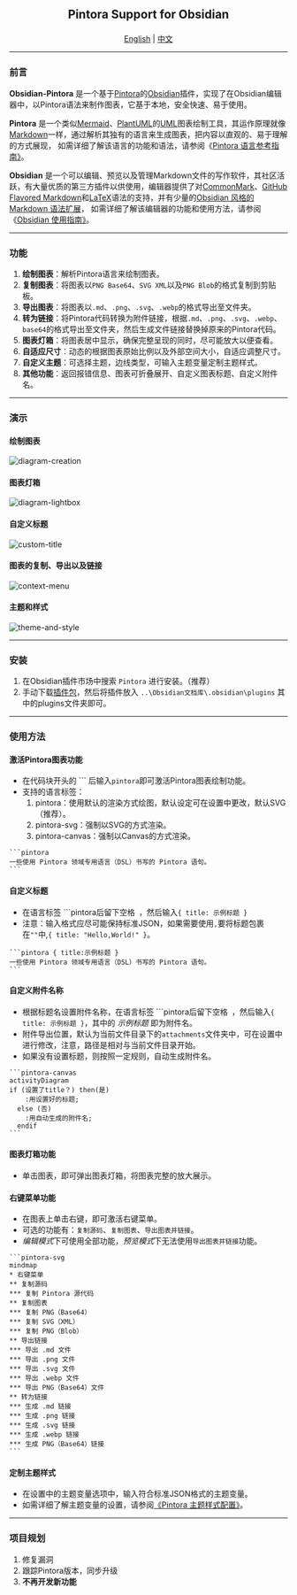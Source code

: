 <h2><p align='center'>Pintora Support for Obsidian</p></h2>

<p align='center'>
  <a href="./README.md">English</a>
  <span>|</span>
  <a href="./README_ZH.md">中文</a>
</p>

---

### 前言

**Obsidian-Pintora** 是一个基于[Pintora](https://github.com/hikerpig/pintora)的[Obsidian](https://obsidian.md/)插件，实现了在Obsidian编辑器中，以Pintora语法来制作图表，它基于本地，安全快速、易于使用。

**Pintora** 是一个类似[Mermaid](https://github.com/mermaid-js/mermaid)、[PlantUML](https://github.com/plantuml/plantuml)的[UML](https://zh.wikipedia.org/wiki/%E7%BB%9F%E4%B8%80%E5%BB%BA%E6%A8%A1%E8%AF%AD%E8%A8%80)图表绘制工具，其运作原理就像[Markdown](https://spec.commonmark.org/0.31.2/)一样，通过解析其独有的语言来生成图表，把内容以直观的、易于理解的方式展现， 如需详细了解该语言的功能和语法，请参阅《[Pintora 语言参考指南》](https://pintorajs.vercel.app/zh-CN/docs/intro/)。

**Obsidian** 是一个可以编辑、预览以及管理Markdown文件的写作软件，其社区活跃，有大量优质的第三方插件以供使用，编辑器提供了对[CommonMark](https://commonmark.org/)、[GitHub Flavored Markdown](https://github.github.com/gfm/)和[LaTeX](https://www.latex-project.org/)语法的支持，并有少量的[Obsidian 风格的 Markdown 语法扩展](https://publish.obsidian.md/help-zh/%E7%BC%96%E8%BE%91%E4%B8%8E%E6%A0%BC%E5%BC%8F%E5%8C%96/Obsidian+%E9%A3%8E%E6%A0%BC%E7%9A%84+Markdown+%E8%AF%AD%E6%B3%95)， 如需详细了解该编辑器的功能和使用方法，请参阅《[Obsidian 使用指南》](https://publish.obsidian.md/help-zh/%E7%94%B1%E6%AD%A4%E5%BC%80%E5%A7%8B)。

---
### 功能

1. **绘制图表**：解析Pintora语言来绘制图表。
2. **复制图表**：将图表以`PNG Base64`、`SVG XML`以及`PNG Blob`的格式复制到剪贴板。
3. **导出图表**：将图表以`.md`、`.png`、`.svg`、`.webp`的格式导出至文件夹。
4. **转为链接**：将Pintora代码转换为附件链接，根据`.md`、`.png`、`.svg`、`.webp`、`base64`的格式导出至文件夹，然后生成文件链接替换掉原来的Pintora代码。
5. **图表灯箱**：将图表居中显示，确保完整呈现的同时，尽可能放大以便查看。
6. **自适应尺寸**：动态的根据图表原始比例以及外部空间大小，自适应调整尺寸。
7. **自定义主题**：可选择主题，边线类型，可输入主题变量定制主题样式。
8. **其他功能**：返回报错信息、图表可折叠展开、自定义图表标题、自定义附件名。

---
### 演示

#### 绘制图表
![diagram-creation](./img/diagram-creation.gif)
#### 图表灯箱
![diagram-lightbox](./img/diagram-lightbox.gif)
#### 自定义标题
![custom-title](./img/custom-title.gif)
#### 图表的复制、导出以及链接
![context-menu](./img/context-menu.gif)
#### 主题和样式
![theme-and-style](./img/theme-and-style.gif)

---

### 安装

1. 在Obsidian插件市场中搜索 `Pintora` 进行安装。（推荐）
2. 手动下载[插件包](https://github.com/amiaslee/obsidian-pintora/releases/tag/1.0.0)，然后将插件放入 `..\Obsidian文档库\.obsidian\plugins` 其中的plugins文件夹即可。

---
### 使用方法

#### 激活Pintora图表功能
 
   - 在代码块开头的 \`\`\` 后输入`pintora`即可激活Pintora图表绘制功能。
   - 支持的语言标签：
     1. pintora：使用默认的渲染方式绘图，默认设定可在设置中更改，默认SVG（推荐）。
     2. pintora-svg：强制以SVG的方式渲染。
     3. pintora-canvas：强制以Canvas的方式渲染。
~~~
```pintora
一些使用 Pintora 领域专用语言（DSL）书写的 Pintora 语句。
```
~~~
#### 自定义标题

- 在语言标签 \`\`\`pintora后留下空格` `，然后输入`{ title: 示例标题 }`
- 注意：输入格式应尽可能保持标准JSON，如果需要使用`,`要将标题包裹在`""`中,`{ title: "Hello,World!" }`。
~~~
```pintora { title:示例标题 }
一些使用 Pintora 领域专用语言（DSL）书写的 Pintora 语句。
```
~~~
#### 自定义附件名称

- 根据标题名设置附件名称，在语言标签 \`\`\`pintora后留下空格` `，然后输入`{ title: 示例标题 }`，其中的 *示例标题* 即为附件名。
- 附件导出位置，默认为当前文件目录下的`attachments`文件夹中，可在设置中进行修改，注意，路径是相对与当前文件目录开始。
- 如果没有设置标题，则按照一定规则，自动生成附件名。
~~~
```pintora-canvas
activityDiagram
if (设置了title？) then(是)
    :用设置好的标题;
  else (否)
    :用自动生成的附件名;
  endif
```
~~~

#### 图表灯箱功能

- 单击图表，即可弹出图表灯箱，将图表完整的放大展示。

#### 右键菜单功能

- 在图表上单击右键，即可激活右键菜单。
- 可选的功能有：`复制源码`、`复制图表`、`导出图表并链接`。
- *编辑模式*下可使用全部功能，*预览模式*下无法使用`导出图表并链接`功能。
~~~
```pintora-svg
mindmap
* 右键菜单
** 复制源码
*** 复制 Pintora 源代码
** 复制图表
*** 复制 PNG（Base64）
*** 复制 SVG（XML）
*** 复制 PNG（Blob）
** 导出链接
*** 导出 .md 文件
*** 导出 .png 文件
*** 导出 .svg 文件
*** 导出 .webp 文件
*** 导出 PNG（Base64）文件
** 转为链接
*** 生成 .md 链接
*** 生成 .png 链接
*** 生成 .svg 链接
*** 生成 .webp 链接
*** 生成 PNG（Base64）链接
```
~~~

#### 定制主题样式

- 在设置中的主题变量选项中，输入符合标准JSON格式的主题变量。
- 如需详细了解主题变量的设置，请参阅[《Pintora 主题样式配置》](https://pintorajs.vercel.app/zh-CN/docs/configuration/theme/)。

---
### 项目规划

1. 修复漏洞
2. 跟踪Pintora版本，同步升级
3. **不再开发新功能**

